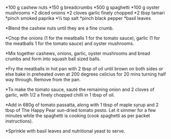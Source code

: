 *100 g cashew nuts
*150 g breadcrumbs
*500 g spaghetti
*100 g oyster mushrooms
*2 diced onions
*2 cloves garlic finely chopped
*2 tbsp tamari
*pinch smoked paprika
*½ tsp salt
*pinch black pepper
*basil leaves

*Blend the cashew nuts until they are a fine crumb.

*Chop the onions (1 for the meatballs 1 for the tomato sauce), garlic (1 for the meatballs 1 for the tomato sauce) and oyster mushrooms.

*Mix together cashews, onions, garlic, oyster mushrooms and bread crumbs and form into squash ball sized balls.

*Fry the meatballs in hot pan with 2 tbsp of oil until brown on both sides or else bake in preheated oven at 200 degrees celicius for 20 mins turning half way through. Remove from the pan.

*To make the tomato sauce, sauté the remaining onion and 2 cloves of garlic, with 1/2 a finely chopped chilli in 1 tbsp of oil.

*Add in 680g of tomato passatta, along with 1 tbsp of maple syrup and 2 tbsp of The Happy Pear sun-dried tomato pesto. Let it simmer for a few minutes while the spaghetti is cooking (cook spaghetti as per packet instructions).

*Sprinkle with basil leaves and nutritional yeast to serve.

